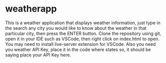 # weatherapp
This is a weather application that displays weather information, just type in the search any city you would like to know about the weather in that particular city, then press the ENTER button.  Clone the repository using git, open it in your IDE such as VSCode, then right click on index.html to open.  You may need to install live-server extension for VSCode.  Also you need you weather API Key, place it in the code where states so, it should be saying place your API Key here.

